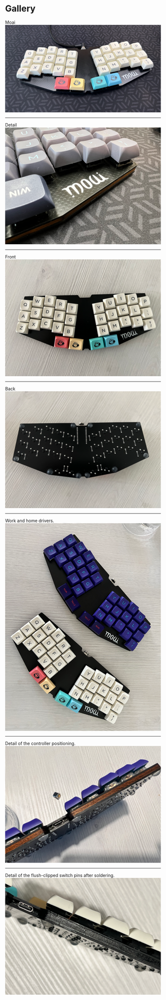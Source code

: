 # Gallery

Moai
![Moai](photo1.png)

---

Detail
![Detail](photo2.png)

---

Front
![Front](photo3.png)

---

Back
![Back](photo4.png)

---

Work and home drivers.
![Couple](photo5.png)

---

Detail of the controller positioning.
![Controller](photo6.png)

---

Detail of the flush-clipped switch pins after soldering.
![ClippedSwitch](photo7.png)
